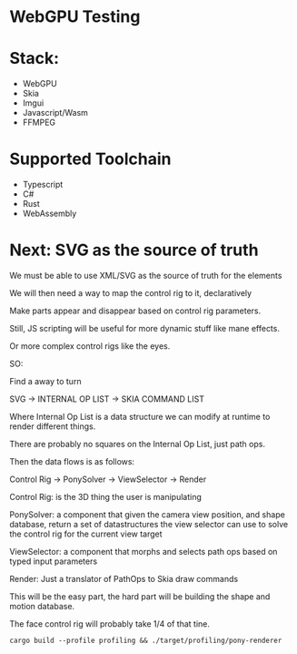 # WebGPU Testing

# Stack:
* WebGPU
* Skia
* Imgui
* Javascript/Wasm
* FFMPEG

# Supported Toolchain
 * Typescript
 * C#
 * Rust
 * WebAssembly

# Next: SVG as the source of truth 
We must be able to use XML/SVG as the source of truth for the elements

We will then need a way to map the control rig to it, declaratively

Make parts appear and disappear based on control rig parameters.

Still, JS scripting will be useful for more dynamic stuff like mane effects.

Or more complex control rigs like the eyes.

SO:

Find a away to turn 

SVG -> INTERNAL OP LIST -> SKIA COMMAND LIST

Where Internal Op List is a data structure we can modify at runtime to render different things.

There are probably no squares on the Internal Op List, just path ops.

Then the data flows is as follows:

Control Rig -> PonySolver -> ViewSelector -> Render

Control Rig: is the 3D thing the user is manipulating

PonySolver: a component that given the camera view position, and 
shape database, return a set of datastructures the view selector
can use to solve the control rig for the current view target

ViewSelector: a component that morphs and selects path ops
based on typed input parameters


Render: Just a translator of PathOps to Skia draw commands



This will be the easy part, the hard part will be building the shape and motion database.

The face control rig will probably take 1/4 of that tine.


``` 
cargo build --profile profiling && ./target/profiling/pony-renderer
``` 